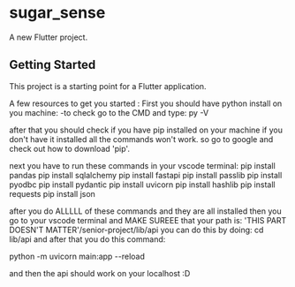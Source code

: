 # sugar_sense

A new Flutter project.

## Getting Started

This project is a starting point for a Flutter application.

A few resources to get you started :
First you should have python install on you machine:
-to check go to the CMD and type: py -V

after that you should check if you have pip installed on your machine
if you don't have it installed all the commands won't work.
so go to google and check out how to download 'pip'.

next you have to run these commands in your vscode terminal:
pip install pandas
pip install sqlalchemy
pip install fastapi
pip install passlib
pip install pyodbc
pip install pydantic
pip install uvicorn
pip install hashlib
pip install requests
pip install json

after you do ALLLLL of these commands and they are all installed
then you go to your vscode terminal and MAKE SUREEE that your path is:
'THIS PART DOESN'T MATTER'/senior-project/lib/api
you can do this by doing: cd lib/api
and after that you do this command:

python -m uvicorn main:app --reload

and then the api should work on your localhost :D